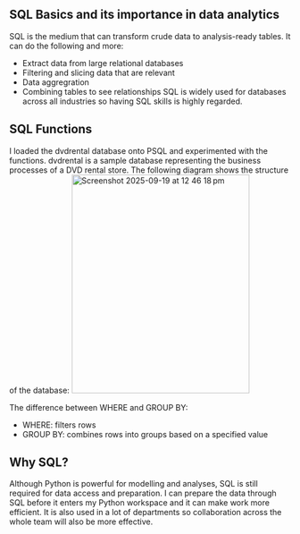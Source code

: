 ## SQL Basics and its importance in data analytics

SQL is the medium that can transform crude data to analysis-ready tables. It can do the following and more:
- Extract data from large relational databases
- Filtering and slicing data that are relevant
- Data aggregration
- Combining tables to see relationships
SQL is widely used for databases across all industries so having SQL skills is highly regarded.

## SQL Functions

I loaded the dvdrental database onto PSQL and experimented with the functions. dvdrental is a sample database representing the business processes of a DVD rental store. The following diagram shows the structure of the database:
<img width="318" height="391" alt="Screenshot 2025-09-19 at 12 46 18 pm" src="https://github.com/user-attachments/assets/031ea17d-0a2c-4d52-a603-36d57e39d135" />


The difference between WHERE and GROUP BY:
- WHERE: filters rows
- GROUP BY: combines rows into groups based on a specified value

## Why SQL?

Although Python is powerful for modelling and analyses, SQL is still required for data access and preparation. I can prepare the data through SQL before it enters my Python workspace and it can make work more efficient. It is also used in a lot of departments so collaboration across the whole team will also be more effective.
